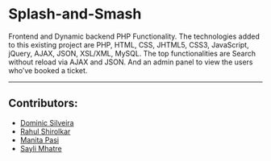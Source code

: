 # Splash-and-Smash
Frontend and Dynamic backend PHP Functionality. The technologies added to this existing project are PHP, HTML, CSS, JHTML5, CSS3, JavaScript, jQuery, AJAX, JSON, XSL/XML, MySQL. The top functionalities are Search without reload via AJAX and JSON. And an admin panel to view the users who’ve booked a ticket.

---

## Contributors:
- [Dominic Silveira]( https://github.com/dms24081999 )
- [Rahul Shirolkar]( https://github.com/Rahul-27-hub )
- [Manita Pasi](  )
- [Sayli Mhatre]( https://github.com/Sayli-08 )

